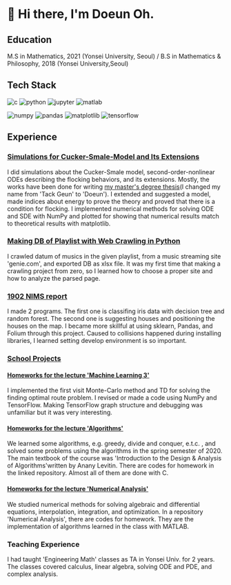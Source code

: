 # :wave: Hi there, I'm Doeun Oh.

## Education
M.S in Mathematics, 2021 (Yonsei University, Seoul) / B.S in Mathematics & Philosophy, 2018 (Yonsei University,Seoul)

## Tech Stack
![c](https://img.shields.io/badge/C-a8b9cc?style=flat-square&logo=c&logoColor=black) ![python](https://img.shields.io/badge/Python-3776ab?style=flat-square&logo=python&logoColor=white) ![jupyter](https://img.shields.io/badge/Jupyter-f37626?style=flat-square&logo=jupyter&logoColor=white) ![matlab](https://img.shields.io/badge/MATLAB-0076a8?style=flat-square&logo=mathworks&logoColor=white)

![numpy](https://img.shields.io/badge/NumPy-013243?style=flat-square&logo=numpy&logoColor=white) ![pandas](https://img.shields.io/badge/pandas-150458?style=flat-square&logo=pandas&logoColor=white) ![matplotlib](https://img.shields.io/badge/matplotlib-11557c?style=flat-square) ![tensorflow](https://img.shields.io/badge/TensorFlow-ff6f00?style=flat-square&logo=tensorflow&logoColor=white)

## Experience
### [Simulations for Cucker-Smale-Model and Its Extensions](https://github.com/neulbo-187/Cucker-Smale-Model)
I did simulations about the Cucker-Smale model, second-order-nonlinear ODEs describing the flocking behaviors, and its extensions. Mostly, the works have been done for writing [my master's degree thesis](http://www.riss.kr/search/detail/DetailView.do?p_mat_type=be54d9b8bc7cdb09&control_no=c40c7fb1b28114ebffe0bdc3ef48d419)(I changed my name from 'Tack Geun' to 'Doeun'). I extended and suggested a model, made indices about energy to prove the theory and proved that there is a condition for flocking. I implemented numerical methods for solving ODE and SDE with NumPy and plotted for showing that numerical results match to theoretical results with matplotlib.

### [Making DB of Playlist with Web Crawling in Python](https://github.com/neulbo-187/making-DB-with-crawling)
I crawled datum of musics in the given playlist, from a music streaming site 'genie.com', and exported DB as xlsx file. It was my first time that making a crawling project from zero, so I learned how to choose a proper site and how to analyze the parsed page.

### [1902 NIMS report](https://github.com/neulbo-187/1902-NIMS-report)
I made 2 programs. The first one is classifing iris data with decision tree and random forest. The second one is suggesting houses and positioning the houses on the map. I became more skillful at using sklearn, Pandas, and Folium through this project. Caused to collisions happened during installing libraries, I learned setting develop environment is so important. 

### [School Projects](https://github.com/neulbo-187/graduate-course)
#### [Homeworks for the lecture 'Machine Learning 3'](https://github.com/neulbo-187/graduate-course/tree/main/19-1/Machine-Learning-3)
I implemented the first visit Monte-Carlo method and TD for solving the finding optimal route problem. I revised or made a code using NumPy and TensorFlow. Making TensorFlow graph structure and debugging was unfamiliar but it was very interesting. 

#### [Homeworks for the lecture 'Algorithms'](https://github.com/neulbo-187/graduate-course/tree/main/20-1/Algorithms)
We learned some algorithms, e.g. greedy, divide and conquer, e.t.c. , and solved some problems using the algorithms in the spring semester of 2020. The main textbook of the course was 'Introduction to the Design & Analysis of Algorithms'written by Anany Levitin. There are codes for homework in the linked repository. Almost all of them are done with C.

#### [Homeworks for the lecture 'Numerical Analysis'](https://github.com/neulbo-187/graduate-course/tree/main/20-1/Numeical-Analysis/)
We studied numerical methods for solving algebraic and differential equations, interpolation, integration, and optimization. In a repository 'Numerical Analysis', there are codes for homework. They are the implementation of algorithms learned in the class with MATLAB.

### Teaching Experience
I had taught 'Engineering Math' classes as TA in Yonsei Univ. for 2 years. The classes covered calculus, linear algebra, solving ODE and PDE, and complex analysis. 



<!--
**neulbo-187/neulbo-187** is a ✨ _special_ ✨ repository because its `README.md` (this file) appears on your GitHub profile.

Here are some ideas to get you started:

- 🔭 I’m currently working on ...
- 🌱 I’m currently learning ...
- 👯 I’m looking to collaborate on ...
- 🤔 I’m looking for help with ...
- 💬 Ask me about ...
- 📫 How to reach me: ...
- 😄 Pronouns: ...
- ⚡ Fun fact: ...
-->
